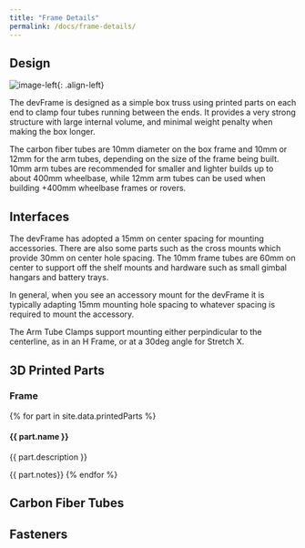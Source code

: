 ```yaml
---
title: "Frame Details"
permalink: /docs/frame-details/
---
```

## Design
![image-left]({{site.baseurl}}/assets/images/devFrame-front-wide.jpeg){: .align-left}

The devFrame is designed as a simple box truss using printed parts on each end to clamp four tubes running between the ends.  It provides a very strong structure with large internal volume, and minimal weight penalty when making the box longer. 

The carbon fiber tubes are 10mm diameter on the box frame and 10mm or 12mm for the arm tubes, depending on the size of the frame being built.  10mm arm tubes are recommended for smaller and lighter builds up to about 400mm wheelbase, while 12mm arm tubes can be used when building +400mm wheelbase frames or rovers.

## Interfaces
The devFrame has adopted a 15mm on center spacing for mounting accessories.  There are also some parts such as the cross mounts which provide 30mm on center hole spacing.  The 10mm frame tubes are 60mm on center to support off the shelf mounts and hardware such as small gimbal hangars and battery trays.

In general, when you see an accessory mount for the devFrame it is typically adapting 15mm mounting hole spacing to whatever spacing is required to mount the accessory.

The Arm Tube Clamps support mounting either perpindicular to the centerline, as in an H Frame, or at a 30deg angle for Stretch X.

## 3D Printed Parts
### Frame
{% for part in site.data.printedParts %}
#### {{ part.name }} 
{{ part.description }} 

{{ part.notes}}
{% endfor %}

## Carbon Fiber Tubes

## Fasteners
